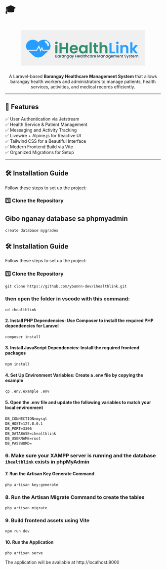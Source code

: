 # 🎓 

<h1 align="center">
  <img src="public/images/ihealthlink.png" alt="iHealthLink Logo" width="400"/>
</h1>

<p align="center">
  A Laravel-based <strong>Barangay Healthcare Management System</strong> that allows barangay health workers and administrators to manage patients, health services, activities, and medical records efficiently.
</p>

---

## 🚀 Features  
✅ User Authentication via Jetstream  
✅ Health Service & Patient Management  
✅ Messaging and Activity Tracking  
✅ Livewire + Alpine.js for Reactive UI  
✅ Tailwind CSS for a Beautiful Interface  
✅ Modern Frontend Build via Vite  
✅ Organized Migrations for Setup  

---

## 🛠 Installation Guide  

Follow these steps to set up the project:  

### 1️⃣ Clone the Repository  



## Gibo nganay database sa phpmyadmin  
    create database mygrades

## 🛠 Installation Guide  

Follow these steps to set up the project:  

### 1️⃣ Clone the Repository  

    git clone https://github.com/ybunnn-dev/ihealthlink.git

### then open the folder in vscode with this command:  
    cd ihealthlink

#### 2. Install PHP Dependencies: Use Composer to install the required PHP dependencies for Laravel  

    composer install

#### 3. Install JavaScript Dependencies: Install the required frontend packages  

    npm install

#### 4. Set Up Environment Variables: Create a .env file by copying the example  

    cp .env.example .env

#### 5. Open the .env file and update the following variables to match your local environment  

    DB_CONNECTION=mysql
    DB_HOST=127.0.0.1
    DB_PORT=3306
    DB_DATABASE=ihealthlink
    DB_USERNAME=root
    DB_PASSWORD=

### 6. Make sure your XAMPP server is running and the database `ihealthlink` exists in phpMyAdmin  

#### 7. Run the Artisan Key Generate Command  

    php artisan key:generate

### 8. Run the Artisan Migrate Command to create the tables  

    php artisan migrate

### 9. Build frontend assets using Vite  

    npm run dev

#### 10. Run the Application  

    php artisan serve

The application will be available at http://localhost:8000
